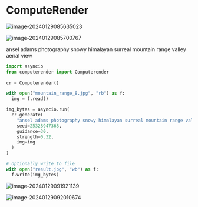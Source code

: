 # ComputeRender





![image-20240129085635023](C:\Users\coby.vardy\AppData\Roaming\Typora\typora-user-images\image-20240129085635023.png)

![image-20240129085700767](C:\Users\coby.vardy\AppData\Roaming\Typora\typora-user-images\image-20240129085700767.png)

ansel adams photography snowy himalayan surreal mountain range valley aerial view



```python
import asyncio
from computerender import Computerender
                
cr = Computerender()

with open("mountain_range_8.jpg", "rb") as f:
  img = f.read()

img_bytes = asyncio.run(
  cr.generate(
    "ansel adams photography snowy himalayan surreal mountain range valley aerial view",
    seed=25328947368,
    guidance=30,
    strength=0.32,
    img=img
  )
)

# optionally write to file
with open("result.jpg", "wb") as f:
  f.write(img_bytes)
```

![image-20240129091921139](C:\Users\coby.vardy\AppData\Roaming\Typora\typora-user-images\image-20240129091921139.png)

![image-20240129092010674](C:\Users\coby.vardy\AppData\Roaming\Typora\typora-user-images\image-20240129092010674.png)